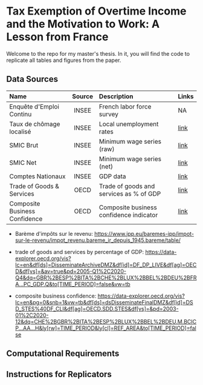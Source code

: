 # Tax Exemption of Overtime Income and the Motivation to Work: A Lesson from France

Welcome to the repo for my master's thesis. In it, you will find the code to replicate all tables and figures from the paper. 

## Data Sources

| Name                      | Source | Description                                    | Links |
|:--------------------------|:------:|:-----------------------------------------------|:------|
| Enquête d'Emploi Continu  | INSEE  | French labor force survey                      | NA |
| Taux de chômage localisé  | INSEE  | Local unemployment rates                       | [link](https://www.insee.fr/fr/statistiques/series/102760732) |
| SMIC Brut                 | INSEE  | Minimum wage series (raw)                      | [link](https://www.insee.fr/fr/statistiques/1375188) |
| SMIC Net                  | INSEE  | Minimum wage series (net)                      | [link](https://www.insee.fr/fr/statistiques/serie/000879878#Telechargement) |
| Comptes Nationaux         | INSEE  | GDP data                                       | [link](https://www.insee.fr/en/statistiques/series/115053909) |
| Trade of Goods & Services | OECD   | Trade of goods and services as % of GDP        | [link](https://data-explorer.oecd.org/vis?lc=en&df[ds]=DisseminateArchiveDMZ&df[id]=DF_DP_LIVE&df[ag]=OECD&df[vs]=&av=true&pd=2005-Q1%2C2020-Q4&dq=GBR%2BESP%2BITA%2BCHE%2BLUX%2BBEL%2BDEU%2BFRA...PC_GDP.Q&to[TIME_PERIOD]=false&vw=tb) |
| Composite Business Confidence | OECD | Composite business confidence indicator        | [link](https://data-explorer.oecd.org/vis?lc=en&pg=0&snb=1&vw=tb&df[ds]=dsDisseminateFinalDMZ&df[id]=DSD_STES%40DF_CLI&df[ag]=OECD.SDD.STES&df[vs]=&pd=2003-01%2C2020-12&dq=CHE%2BGBR%2BITA%2BESP%2BLUX%2BBEL%2BDEU.M.BCICP...AA...H&ly[rw]=TIME_PERIOD&ly[cl]=REF_AREA&to[TIME_PERIOD]=false) |



- Barème d'impôts sur le revenu: https://www.ipp.eu/baremes-ipp/impot-sur-le-revenu/impot_revenu.bareme_ir_depuis_1945.bareme/table/


- trade of goods and services by percentage of GDP: https://data-explorer.oecd.org/vis?lc=en&df[ds]=DisseminateArchiveDMZ&df[id]=DF_DP_LIVE&df[ag]=OECD&df[vs]=&av=true&pd=2005-Q1%2C2020-Q4&dq=GBR%2BESP%2BITA%2BCHE%2BLUX%2BBEL%2BDEU%2BFRA...PC_GDP.Q&to[TIME_PERIOD]=false&vw=tb

- composite business confidence: https://data-explorer.oecd.org/vis?lc=en&pg=0&snb=1&vw=tb&df[ds]=dsDisseminateFinalDMZ&df[id]=DSD_STES%40DF_CLI&df[ag]=OECD.SDD.STES&df[vs]=&pd=2003-01%2C2020-12&dq=CHE%2BGBR%2BITA%2BESP%2BLUX%2BBEL%2BDEU.M.BCICP...AA...H&ly[rw]=TIME_PERIOD&ly[cl]=REF_AREA&to[TIME_PERIOD]=false 

## Computational Requirements 

## Instructions for Replicators 


